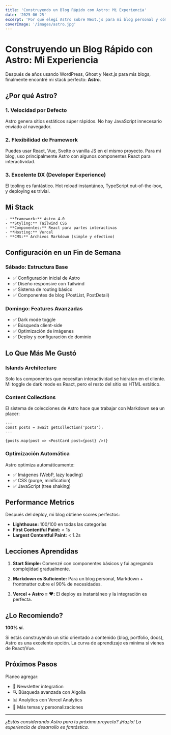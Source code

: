 ```yaml
---
title: 'Construyendo un Blog Rápido con Astro: Mi Experiencia'
date: '2025-06-25'
excerpt: 'Por qué elegí Astro sobre Next.js para mi blog personal y cómo configuré todo en un fin de semana.'
coverImage: '/images/astro.jpg'
---
```


# Construyendo un Blog Rápido con Astro: Mi Experiencia

Después de años usando WordPress, Ghost y Next.js para mis blogs, finalmente encontré mi stack perfecto: **Astro**.

## ¿Por qué Astro?

### 1. **Velocidad por Defecto**

Astro genera sitios estáticos súper rápidos. No hay JavaScript innecesario enviado al navegador.

### 2. **Flexibilidad de Framework**

Puedes usar React, Vue, Svelte o vanilla JS en el mismo proyecto. Para mi blog, uso principalmente Astro con algunos componentes React para interactividad.

### 3. **Excelente DX (Developer Experience)**

El tooling es fantástico. Hot reload instantáneo, TypeScript out-of-the-box, y deploying es trivial.

## Mi Stack

```
- **Framework:** Astro 4.0
- **Styling:** Tailwind CSS
- **Componentes:** React para partes interactivas
- **Hosting:** Vercel
- **CMS:** Archivos Markdown (simple y efectivo)
```

## Configuración en un Fin de Semana

### Sábado: Estructura Base

- ✅ Configuración inicial de Astro
- ✅ Diseño responsive con Tailwind
- ✅ Sistema de routing básico
- ✅ Componentes de blog (PostList, PostDetail)

### Domingo: Features Avanzadas

- ✅ Dark mode toggle
- ✅ Búsqueda client-side
- ✅ Optimización de imágenes
- ✅ Deploy y configuración de dominio

## Lo Que Más Me Gustó

### Islands Architecture

Solo los componentes que necesitan interactividad se hidratan en el cliente. Mi toggle de dark mode es React, pero el resto del sitio es HTML estático.

### Content Collections

El sistema de colecciones de Astro hace que trabajar con Markdown sea un placer:

```astro
---
const posts = await getCollection('posts');
---

{posts.map(post => <PostCard post={post} />)}
```

### Optimización Automática

Astro optimiza automáticamente:

- ✅ Imágenes (WebP, lazy loading)
- ✅ CSS (purge, minification)
- ✅ JavaScript (tree shaking)

## Performance Metrics

Después del deploy, mi blog obtiene scores perfectos:

- **Lighthouse:** 100/100 en todas las categorías
- **First Contentful Paint:** < 1s
- **Largest Contentful Paint:** < 1.2s

## Lecciones Aprendidas

1. **Start Simple:** Comenzé con componentes básicos y fui agregando complejidad gradualmente.

2. **Markdown es Suficiente:** Para un blog personal, Markdown + frontmatter cubre el 90% de necesidades.

3. **Vercel + Astro = ❤️:** El deploy es instantáneo y la integración es perfecta.

## ¿Lo Recomiendo?

**100% sí.**

Si estás construyendo un sitio orientado a contenido (blog, portfolio, docs), Astro es una excelente opción. La curva de aprendizaje es mínima si vienes de React/Vue.

## Próximos Pasos

Planeo agregar:

- 📝 Newsletter integration
- 🔍 Búsqueda avanzada con Algolia
- 📊 Analytics con Vercel Analytics
- 🎨 Más temas y personalizaciones

---

_¿Estás considerando Astro para tu próximo proyecto? ¡Hazlo! La experiencia de desarrollo es fantástica._
